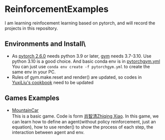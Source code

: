 # ReinforcementExamples
I am learning reinfocement learning based on pytorch, and will record the projects in this repository.

## Environments and Install\
- As [pytorch 2.6.0](https://pytorch.org/get-started/locally/) needs python 3.9 or later, [gym](https://www.gymlibrary.dev/) needs 3.7-3.10. Use python 3.10 is a good choice. And basic conda env is in [pytorchgym.yml](https://github.com/YKXu-c/ReinforcementExamples/edit/main/pytorchgym.yml)\
You can just use `conda env create -f pytorchgym.yml` to create the same env in your PC.
- Rules of gym.make.reset and render() are updated, so codes in [YuxiLiu's cookbook](https://www.amazon.com/PyTorch-Reinforcement-Learning-Cookbook-self-learning-ebook/dp/B07YZ9GZ7J) need to be updated

## Games Examples
- [MountainCar](https://github.com/YKXu-c/ReinforcementExamples/blob/main/examples_gym_games/moutainCar.py)\
  This is a basic game. Code is form [肖智清Zhiqing Xiao](https://book.douban.com/subject/34478302/).
  In this game, we can learn how to define an agent(without policy reinforcement, just an equation), how to use render() to show the process of each step, the interaction between agent and env.
